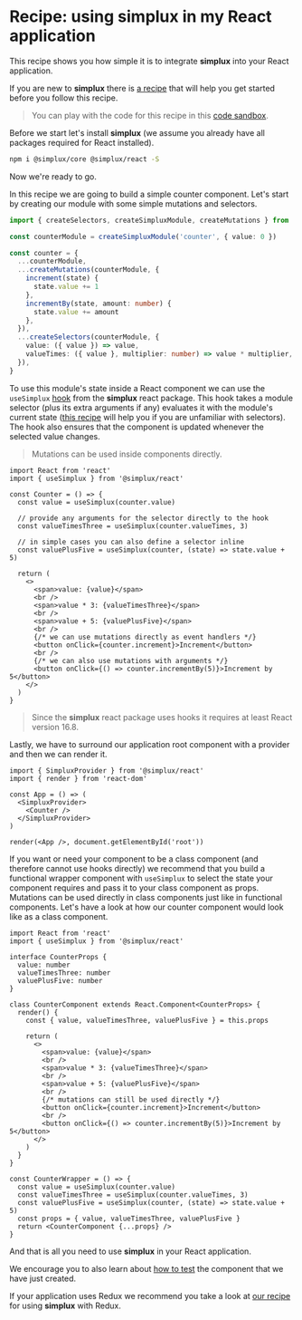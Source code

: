 # Recipe: using **simplux** in my React application

This recipe shows you how simple it is to integrate **simplux** into your React application.

If you are new to **simplux** there is [a recipe](../../basics/getting-started#readme) that will help you get started before you follow this recipe.

> You can play with the code for this recipe in this [code sandbox](https://codesandbox.io/s/github/MrWolfZ/simplux/tree/master/recipes/react/using-in-react-application).

Before we start let's install **simplux** (we assume you already have all packages required for React installed).

```sh
npm i @simplux/core @simplux/react -S
```

Now we're ready to go.

In this recipe we are going to build a simple counter component. Let's start by creating our module with some simple mutations and selectors.

```ts
import { createSelectors, createSimpluxModule, createMutations } from '@simplux/core'

const counterModule = createSimpluxModule('counter', { value: 0 })

const counter = {
  ...counterModule,
  ...createMutations(counterModule, {
    increment(state) {
      state.value += 1
    },
    incrementBy(state, amount: number) {
      state.value += amount
    },
  }),
  ...createSelectors(counterModule, {
    value: ({ value }) => value,
    valueTimes: ({ value }, multiplier: number) => value * multiplier,
  }),
}
```

To use this module's state inside a React component we can use the `useSimplux` [hook](https://reactjs.org/docs/hooks-intro.html) from the **simplux** react package. This hook takes a module selector (plus its extra arguments if any) evaluates it with the module's current state ([this recipe](../../basics/computing-derived-state#readme) will help you if you are unfamiliar with selectors). The hook also ensures that the component is updated whenever the selected value changes.

> Mutations can be used inside components directly.

```tsx
import React from 'react'
import { useSimplux } from '@simplux/react'

const Counter = () => {
  const value = useSimplux(counter.value)

  // provide any arguments for the selector directly to the hook
  const valueTimesThree = useSimplux(counter.valueTimes, 3)

  // in simple cases you can also define a selector inline
  const valuePlusFive = useSimplux(counter, (state) => state.value + 5)

  return (
    <>
      <span>value: {value}</span>
      <br />
      <span>value * 3: {valueTimesThree}</span>
      <br />
      <span>value + 5: {valuePlusFive}</span>
      <br />
      {/* we can use mutations directly as event handlers */}
      <button onClick={counter.increment}>Increment</button>
      <br />
      {/* we can also use mutations with arguments */}
      <button onClick={() => counter.incrementBy(5)}>Increment by 5</button>
    </>
  )
}
```

> Since the **simplux** react package uses hooks it requires at least React version 16.8.

Lastly, we have to surround our application root component with a provider and then we can render it.

```tsx
import { SimpluxProvider } from '@simplux/react'
import { render } from 'react-dom'

const App = () => (
  <SimpluxProvider>
    <Counter />
  </SimpluxProvider>
)

render(<App />, document.getElementById('root'))
```

If you want or need your component to be a class component (and therefore cannot use hooks directly) we recommend that you build a functional wrapper component with `useSimplux` to select the state your component requires and pass it to your class component as props. Mutations can be used directly in class components just like in functional components. Let's have a look at how our counter component would look like as a class component.

```tsx
import React from 'react'
import { useSimplux } from '@simplux/react'

interface CounterProps {
  value: number
  valueTimesThree: number
  valuePlusFive: number
}

class CounterComponent extends React.Component<CounterProps> {
  render() {
    const { value, valueTimesThree, valuePlusFive } = this.props

    return (
      <>
        <span>value: {value}</span>
        <br />
        <span>value * 3: {valueTimesThree}</span>
        <br />
        <span>value + 5: {valuePlusFive}</span>
        <br />
        {/* mutations can still be used directly */}
        <button onClick={counter.increment}>Increment</button>
        <br />
        <button onClick={() => counter.incrementBy(5)}>Increment by 5</button>
      </>
    )
  }
}

const CounterWrapper = () => {
  const value = useSimplux(counter.value)
  const valueTimesThree = useSimplux(counter.valueTimes, 3)
  const valuePlusFive = useSimplux(counter, (state) => state.value + 5)
  const props = { value, valueTimesThree, valuePlusFive }
  return <CounterComponent {...props} />
}
```

And that is all you need to use **simplux** in your React application.

We encourage you to also learn about [how to test](../testing-components-using-state#readme) the component that we have just created.

If your application uses Redux we recommend you take a look at [our recipe](../../advanced/using-in-redux-application#readme) for using **simplux** with Redux.
